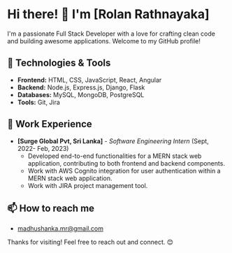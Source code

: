 # Hi there! 👋 I'm [Rolan Rathnayaka]

I'm a passionate Full Stack Developer with a love for crafting clean code and building awesome applications. Welcome to my GitHub profile!

## 🔧 Technologies & Tools
- **Frontend:** HTML, CSS, JavaScript, React, Angular
- **Backend:** Node.js, Express.js, Django, Flask
- **Databases:** MySQL, MongoDB, PostgreSQL
- **Tools:** Git, Jira


## 💼 Work Experience
- **[Surge Global Pvt, Sri Lanka]** - *Software Engineering Intern* (Sept, 2022- Feb, 2023)
  - Developed end-to-end functionalities for a MERN stack web application, contributing to both frontend and backend components.
  - Work with AWS Cognito integration for user authentication within a MERN stack web application.
  - Work with JIRA project management tool. 

## 📫 How to reach me 
  - madhushanka.mr@gmail.com
  
Thanks for visiting! Feel free to reach out and connect. 😊

